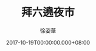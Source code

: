 ---
issue: 246
title: 拜六遶夜市
author: 徐姿華
language: 大埔
date: 2017-10-19T00:00:00.000+08:00
topic: 抒懷
difficulty: 2
wikidata: Q98096118
wikidata_link: https://www.wikidata.org/wiki/Q98096118
author_wikidata_link: https://www.wikidata.org/wiki/Q98096312
author_wikidata: Q98096312
---